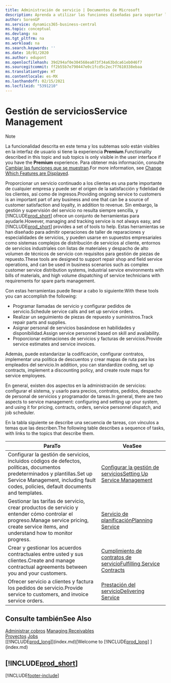 ```yaml
---
title: Administración de servicio | Documentos de Microsoft
description: Aprenda a utilizar las funciones diseñadas para soportar las operaciones del taller de reparaciones y del servicio de campo.
author: SorenGP
ms.service: dynamics365-business-central
ms.topic: conceptual
ms.devlang: na
ms.tgt_pltfrm: na
ms.workload: na
ms.search.keywords: ''
ms.date: 10/01/2020
ms.author: edupont
ms.openlocfilehash: 39d294af0e304568ea073f34a63bdca61eb046f7
ms.sourcegitcommit: ff2b55b7e790447e0c1fcd5c2ec7f7610338ebaa
ms.translationtype: HT
ms.contentlocale: es-MX
ms.lasthandoff: 02/15/2021
ms.locfileid: "5391210"
---
```

# <a name="service-management"></a><span data-ttu-id="0b82f-103">Gestión de servicios</span><span class="sxs-lookup"><span data-stu-id="0b82f-103">Service Management</span></span>
> [!NOTE]
> <span data-ttu-id="0b82f-104">La funcionalidad descrita en este tema y los subtemas solo están visibles en la interfaz de usuario si tiene la experiencia **Premium**.</span><span class="sxs-lookup"><span data-stu-id="0b82f-104">Functionality described in this topic and sub topics is only visible in the user interface if you have the **Premium** experience.</span></span> <span data-ttu-id="0b82f-105">Para obtener más información, consulte [Cambiar las funciones que se muestran](ui-experiences.md).</span><span class="sxs-lookup"><span data-stu-id="0b82f-105">For more information, see [Change Which Features are Displayed](ui-experiences.md).</span></span>

<span data-ttu-id="0b82f-106">Proporcionar un servicio continuado a los clientes es una parte importante de cualquier empresa y puede ser el origen de la satisfacción y fidelidad de los clientes, así como de ingresos.</span><span class="sxs-lookup"><span data-stu-id="0b82f-106">Providing ongoing service to customers is an important part of any business and one that can be a source of customer satisfaction and loyalty, in addition to revenue.</span></span> <span data-ttu-id="0b82f-107">Sin embargo, la gestión y supervisión del servicio no resulta siempre sencilla, y [!INCLUDE[prod_short](includes/prod_short.md)] ofrece un conjunto de herramientas para ayudarle.</span><span class="sxs-lookup"><span data-stu-id="0b82f-107">However, managing and tracking service is not always easy, and [!INCLUDE[prod_short](includes/prod_short.md)] provides a set of tools to help.</span></span> <span data-ttu-id="0b82f-108">Estas herramientas se han diseñado para admitir operaciones de taller de reparaciones y especialidades de servicios, y pueden usarse en supuestos empresariales como sistemas complejos de distribución de servicios al cliente, entornos de servicios industriales con listas de materiales y despacho de alto volumen de técnicos de servicio con requisitos para gestión de piezas de repuesto.</span><span class="sxs-lookup"><span data-stu-id="0b82f-108">These tools are designed to support repair shop and field service operations, and can be used in business scenarios such as complex customer service distribution systems, industrial service environments with bills of materials, and high volume dispatching of service technicians with requirements for spare parts management.</span></span>  

 <span data-ttu-id="0b82f-109">Con estas herramientas puede llevar a cabo lo siguiente:</span><span class="sxs-lookup"><span data-stu-id="0b82f-109">With these tools you can accomplish the following:</span></span>  

* <span data-ttu-id="0b82f-110">Programar llamadas de servicio y configurar pedidos de servicio.</span><span class="sxs-lookup"><span data-stu-id="0b82f-110">Schedule service calls and set up service orders.</span></span>  
* <span data-ttu-id="0b82f-111">Realizar un seguimiento de piezas de repuesto y suministros.</span><span class="sxs-lookup"><span data-stu-id="0b82f-111">Track repair parts and supplies.</span></span>  
* <span data-ttu-id="0b82f-112">Asignar personal de servicios basándose en habilidades y disponibilidad.</span><span class="sxs-lookup"><span data-stu-id="0b82f-112">Assign service personnel based on skill and availability.</span></span>  
* <span data-ttu-id="0b82f-113">Proporcionar estimaciones de servicios y facturas de servicios.</span><span class="sxs-lookup"><span data-stu-id="0b82f-113">Provide service estimates and service invoices.</span></span>  

<span data-ttu-id="0b82f-114">Además, puede estandarizar la codificación, configurar contratos, implementar una política de descuentos y crear mapas de ruta para los empleados del servicio.</span><span class="sxs-lookup"><span data-stu-id="0b82f-114">In addition, you can standardize coding, set up contracts, implement a discounting policy, and create route maps for service employees.</span></span>  

<span data-ttu-id="0b82f-115">En general, existen dos aspectos en la administración de servicios: configurar el sistema, y usarlo para precios, contratos, pedidos, despacho de personal de servicios y programador de tareas.</span><span class="sxs-lookup"><span data-stu-id="0b82f-115">In general, there are two aspects to service management: configuring and setting up your system, and using it for pricing, contracts, orders, service personnel dispatch, and job scheduler.</span></span>  

<span data-ttu-id="0b82f-116">En la tabla siguiente se describe una secuencia de tareas, con vínculos a temas que las describen.</span><span class="sxs-lookup"><span data-stu-id="0b82f-116">The following table describes a sequence of tasks, with links to the topics that describe them.</span></span>   

|<span data-ttu-id="0b82f-117">**Para**</span><span class="sxs-lookup"><span data-stu-id="0b82f-117">**To**</span></span>|<span data-ttu-id="0b82f-118">**Vea**</span><span class="sxs-lookup"><span data-stu-id="0b82f-118">**See**</span></span>|  
|------------|-------------|  
|<span data-ttu-id="0b82f-119">Configurar la gestión de servicios, incluidos códigos de defectos, políticas, documentos predeterminados y plantillas.</span><span class="sxs-lookup"><span data-stu-id="0b82f-119">Set up Service Management, including fault codes, policies, default documents and templates.</span></span>|[<span data-ttu-id="0b82f-120">Configurar la gestión de servicios</span><span class="sxs-lookup"><span data-stu-id="0b82f-120">Setting Up Service Management</span></span>](service-setup-service.md)|  
|<span data-ttu-id="0b82f-121">Gestionar las tarifas de servicio, crear productos de servicio y entender cómo controlar el progreso.</span><span class="sxs-lookup"><span data-stu-id="0b82f-121">Manage service pricing, create service items, and understand how to monitor progress.</span></span>|[<span data-ttu-id="0b82f-122">Servicio de planificación</span><span class="sxs-lookup"><span data-stu-id="0b82f-122">Planning Service</span></span>](service-plan-service.md)|  
|<span data-ttu-id="0b82f-123">Crear y gestionar los acuerdos contractuales entre usted y sus clientes.</span><span class="sxs-lookup"><span data-stu-id="0b82f-123">Create and manage contractual agreements between you and your customers.</span></span>|[<span data-ttu-id="0b82f-124">Cumplimiento de contratos de servicio</span><span class="sxs-lookup"><span data-stu-id="0b82f-124">Fulfilling Service Contracts</span></span>](service-fulfill-service-contracts.md)|  
|<span data-ttu-id="0b82f-125">Ofrecer servicio a clientes y factura los pedidos de servicio.</span><span class="sxs-lookup"><span data-stu-id="0b82f-125">Provide service to customers, and invoice service orders.</span></span>|[<span data-ttu-id="0b82f-126">Prestación del servicio</span><span class="sxs-lookup"><span data-stu-id="0b82f-126">Delivering Service</span></span>](service-deliver-service.md)|  

## <a name="see-also"></a><span data-ttu-id="0b82f-127">Consulte también</span><span class="sxs-lookup"><span data-stu-id="0b82f-127">See Also</span></span>  
<span data-ttu-id="0b82f-128">[Administrar cobros](receivables-manage-receivables.md) </span><span class="sxs-lookup"><span data-stu-id="0b82f-128">[Managing Receivables](receivables-manage-receivables.md) </span></span>  
<span data-ttu-id="0b82f-129">[Proyectos](projects-how-create-jobs.md) </span><span class="sxs-lookup"><span data-stu-id="0b82f-129">[Jobs](projects-how-create-jobs.md) </span></span>  
<span data-ttu-id="0b82f-130">[[!INCLUDE[prod_long](includes/prod_long.md)]](index.md)</span><span class="sxs-lookup"><span data-stu-id="0b82f-130">[Welcome to [!INCLUDE[prod_long](includes/prod_long.md)] ](index.md)</span></span>

## [!INCLUDE[prod_short](includes/free_trial_md.md)]  


[!INCLUDE[footer-include](includes/footer-banner.md)]